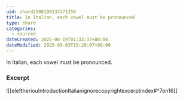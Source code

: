 ```yaml
---
uid: shard2508190133371250
title: In Italian, each vowel must be pronounced
type: shard
categories:
  - sourced
dateCreated: 2025-08-19T01:33:37+08:00
dateModified: 2025-09-03T15:28:07+08:00
---
```

In Italian, each vowel must be pronounced.

### Excerpt
![[eleftheriouIntroductionItalianignorecopyrightexcerptindex#^7on16]]
